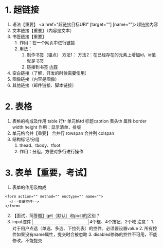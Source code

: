 # 1. 超链接
1. 语法【重要】 <a href="超链接目标URI" [target=""] [name=""]>超链接内容</a>
2. 文本链接【重要】（内容是文本）
3. 书签链接【重要】
	1. 作用：在一个网页中进行链接
	2. 用法：
		1. 制作书签（锚点） 方法1： <a name=""></a> 方法2：在已经存在的元素上增加id，id值就是书签
		2. 链接到书签 <a href="#书签">内容</a>
4. 空白链接（了解，开发的时候需要使用）
5. 图像链接（内容是图像）
6. 其他链接（邮件链接、脚本链接）

# 2. 表格
1. 表格的构成及作用
	table 行tr 单元格td 标题caption 表头th
	属性 border width height
	作用：显示清单、排版
2. 单元格合并【重要】
	合并行 rowspan  合并列 colspan
3. 结构标记/分组
	1.  thead、tbody、tfoot
	2.  作用：分组，方便对多行进行操作

# 3. 表单【重要，考试】
1. 表单的作用及构成
```
<form action="" method="" enctype="" name="">
  <!--表单控件-->
</form>
```
2. 【面试，简答题】get（默认）和post的区别？
3. input控件 <input type="控件类型"/>
	4个框、4个按钮、2个域
	注意：
		1. 对于用户点选（单选、多选、下拉列表）的控件，必须要设置value
		2. 所有控件如果没有name属性，提交时会被忽略
		3. disabled修饰的控件不可用，不能修改，不能提交